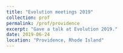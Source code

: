 ```yaml
---
title: "Evolution meetings 2019"
collection: prof
permalink: /prof/providence
excerpt: "Gave a talk at Evolution 2019."
date: 2019-06-24
location: "Providence, Rhode Island"
---
```

